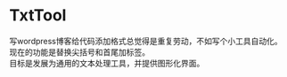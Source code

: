# TxtTool
写wordpress博客给代码添加格式总觉得是重复劳动，不如写个小工具自动化。<br>
现在的功能是替换尖括号和首尾加标签。<br>
目标是发展为通用的文本处理工具，并提供图形化界面。
